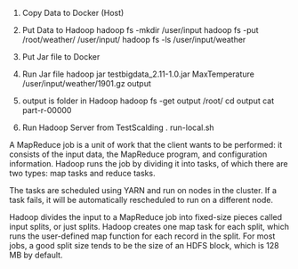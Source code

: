 1. Copy Data to Docker (Host)

2. Put Data to Hadoop
    hadoop fs -mkdir /user/input
    hadoop fs -put /root/weather/ /user/input/ 
    hadoop fs -ls /user/input/weather

3. Put Jar file to Docker

4. Run Jar file
    hadoop jar testbigdata_2.11-1.0.jar MaxTemperature /user/input/weather/1901.gz output

5. output is folder in Hadoop
    hadoop fs -get output /root/
    cd output
    cat part-r-00000
     
6. Run Hadoop Server from TestScalding
    . run-local.sh
    
    
A MapReduce job is a unit of work that the client wants to be performed: it consists of the input data, the MapReduce program, 
and configuration information. Hadoop runs the job by dividing it into tasks, of which there are two types: map tasks and reduce tasks. 

The tasks are scheduled using YARN and run on nodes in the cluster. If a task fails, it will be automatically rescheduled 
to run on a different node.

Hadoop divides the input to a MapReduce job into fixed-size pieces called input splits, or just splits. Hadoop creates 
one map task for each split, which runs the user-defined map function for each record in the split.
For most jobs, a good split size tends to be the size of an HDFS block, which is 128 MB by default.









